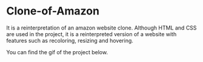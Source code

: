 # Clone-of-Amazon

It is a reinterpretation of an amazon website clone. Although HTML and CSS are used in the project, it is a reinterpreted version of a website with features such as recoloring, resizing and hovering. 

You can find the gif of the project below.
